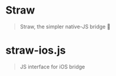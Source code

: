 # Straw

> Straw, the simpler native-JS bridge :tropical_drink:

# straw-ios.js

> JS interface for iOS bridge
